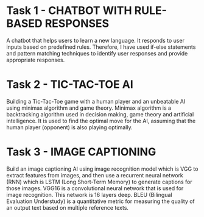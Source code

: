 # Task 1 - CHATBOT WITH RULE-BASED RESPONSES
A chatbot that helps users to learn a new language. It responds to user inputs based on predefined rules. Therefore, I have used if-else statements and pattern matching techniques to identify user responses and provide appropriate responses.

# Task 2 - TIC-TAC-TOE AI
Building a Tic-Tac-Toe game with a human player and an unbeatable AI using minimax algorithm and game theory. Minimax algorithm is a backtracking algorithm used in decision making, game theory and artificial intelligence. It is used to find the optimal move for the AI, assuming that the human player (opponent) is also playing optimally.

# Task 3 - IMAGE CAPTIONING
Build an image captioning AI using image recognition model which is VGG to extract features from images, and then use a recurrent neural network (RNN) which is LSTM (Long Short-Term Memory) to generate captions for those images.
VGG16 is a convolutional neural network that is used for image recognition. This network is 16 layers deep. 
BLEU (Bilingual Evaluation Understudy) is a quantitative metric for measuring the quality of an output text based on multiple reference texts.
